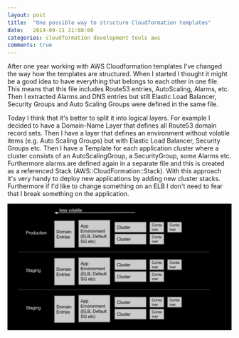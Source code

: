 ```yaml
---
layout: post
title:  "One possible way to structure Cloudformation templates"
date:   2014-09-11 21:08:00
categories: cloudformation development tools aws
comments: true
---
```


After one year working with AWS Cloudformation templates I've changed the way how the templates are structured. When I started I thought it might be a good idea to have everything that belongs to each other in one file. This means that this file includes Route53 entries, AutoScaling, Alarms, etc. Then I extracted Alarms and DNS entries but still Elastic Load Balancer, Security Groups and Auto Scaling Groups were defined in the same file. 

Today I think that it's better to split it into logical layers. For example I decided to have a Domain-Name Layer that defines all Route53 domain record sets. Then I have a layer that defines an environment without volatile items (e.g. Auto Scaling Groups) but with Elastic Load Balancer, Security Groups etc. Then I have a Template for each application cluster where a cluster consists of an AutoScalingGroup, a SecurityGroup, some Alarms etc. Furthermore alarms are defined again in a separate file and this is created as a referenced Stack (AWS::CloudFormation::Stack). With this approach it's very handy to deploy new applications by adding new cluster stacks. Furthermore if I'd like to change something on an ELB I don't need to fear that I break something on the application.

![Cloudformation Layer illustration](/assets/cloudformation-layer.svg)
